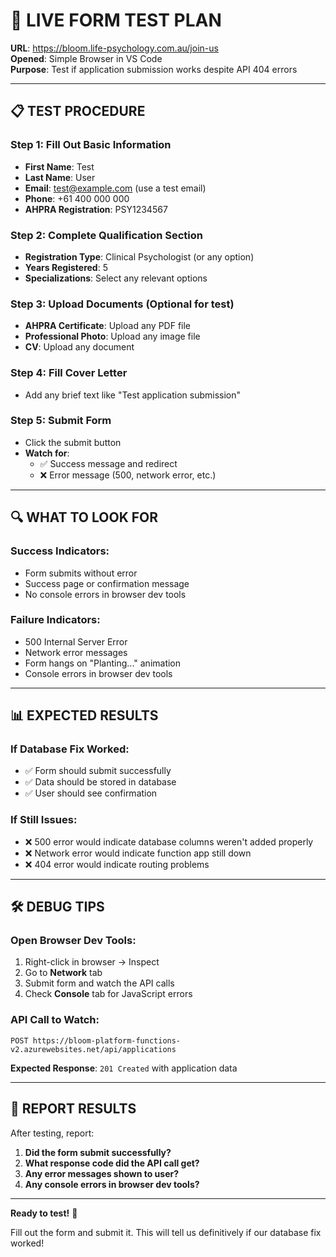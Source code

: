 # 🧪 LIVE FORM TEST PLAN

**URL**: https://bloom.life-psychology.com.au/join-us  
**Opened**: Simple Browser in VS Code  
**Purpose**: Test if application submission works despite API 404 errors

---

## 📋 **TEST PROCEDURE**

### **Step 1: Fill Out Basic Information**
- **First Name**: Test
- **Last Name**: User  
- **Email**: test@example.com (use a test email)
- **Phone**: +61 400 000 000
- **AHPRA Registration**: PSY1234567

### **Step 2: Complete Qualification Section**
- **Registration Type**: Clinical Psychologist (or any option)
- **Years Registered**: 5
- **Specializations**: Select any relevant options

### **Step 3: Upload Documents** (Optional for test)
- **AHPRA Certificate**: Upload any PDF file
- **Professional Photo**: Upload any image file
- **CV**: Upload any document

### **Step 4: Fill Cover Letter**
- Add any brief text like "Test application submission"

### **Step 5: Submit Form**
- Click the submit button
- **Watch for**:
  - ✅ Success message and redirect
  - ❌ Error message (500, network error, etc.)

---

## 🔍 **WHAT TO LOOK FOR**

### **Success Indicators**:
- Form submits without error
- Success page or confirmation message
- No console errors in browser dev tools

### **Failure Indicators**:
- 500 Internal Server Error 
- Network error messages
- Form hangs on "Planting..." animation
- Console errors in browser dev tools

---

## 📊 **EXPECTED RESULTS**

### **If Database Fix Worked**:
- ✅ Form should submit successfully
- ✅ Data should be stored in database
- ✅ User should see confirmation

### **If Still Issues**:
- ❌ 500 error would indicate database columns weren't added properly
- ❌ Network error would indicate function app still down
- ❌ 404 error would indicate routing problems

---

## 🛠️ **DEBUG TIPS**

### **Open Browser Dev Tools**:
1. Right-click in browser → Inspect
2. Go to **Network** tab
3. Submit form and watch the API calls
4. Check **Console** tab for JavaScript errors

### **API Call to Watch**:
```
POST https://bloom-platform-functions-v2.azurewebsites.net/api/applications
```

**Expected Response**: `201 Created` with application data

---

## 📝 **REPORT RESULTS**

After testing, report:
1. **Did the form submit successfully?**
2. **What response code did the API call get?**
3. **Any error messages shown to user?**
4. **Any console errors in browser dev tools?**

---

**Ready to test!** 🚀

Fill out the form and submit it. This will tell us definitively if our database fix worked!